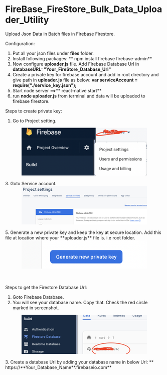 # FireBase_FireStore_Bulk_Data_Uploader_Utility
Upload Json Data in Batch files in Firebase Firestore.

Configuration:
1. Put all your json files under **files** folder.
2. Install following packages:
  ** npm install firebase firebase-admin**
3. Now configure **uploader.js** file. Add Firebase Database Url in **databaseURL: "Your_FireStore_Database_Url"**
4. Create a private key for firebase account and add in root directory and give path in **uploader.js** file as below:
   **var serviceAccount = require("./service_key.json");**
5. Start node server ==>** react-native start**
6. run **node uploader.js** from terminal and data will be uploaded to firebase firestore.

Steps to create private key:
1. Go to Project setting.
<div align="center">
    <img src="screenshots/1.png" width="400px"</img> 
    <p></p>
     <p></p>
</div>
3. Goto Service account.
<div align="center">
    <img src="screenshots/2.png" width="400px" </img> 
    <p></p>
     <p></p>
</div>
5. Generate a new private key and keep the key at secure location. Add this file at location where your **uploader.js** file is. i.e root folder.
<div align="center">
    <img src="screenshots/3.png" width="400px" </img>
    <p></p>
     <p></p>
</div>

<br><br>
Steps to get the Firestore Database Url:
1. Goto Firebase Database.
2. You will see your database name. Copy that. Check the red circle marked in screenshot.
<div align="center">
    <img src="screenshots/4.png" width="400px" </img>
    <p></p>
     <p></p>
</div>
3. Create a database Url by adding your database name in below Url:
  ** https://**Your_Database_Name**.firebaseio.com**









